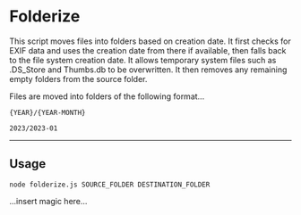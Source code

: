# Folderize

This script moves files into folders based on creation date. It first checks for EXIF data and uses the creation date from there if available, then falls back to the file system creation date. It allows temporary system files such as .DS_Store and Thumbs.db to be overwritten. It then removes any remaining empty folders from the source folder.

Files are moved into folders of the following format...

`{YEAR}/{YEAR-MONTH}`

`2023/2023-01`

----------

## Usage

`node folderize.js SOURCE_FOLDER DESTINATION_FOLDER`

...insert magic here...


